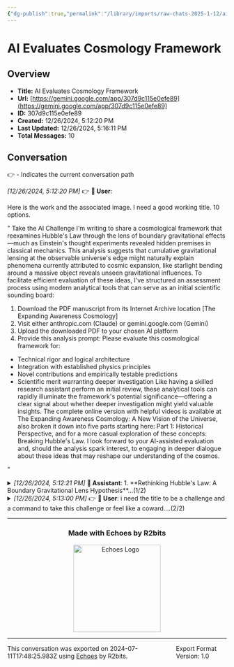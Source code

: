 ```yaml
---
{"dg-publish":true,"permalink":"/library/imports/raw-chats-2025-1-12/ai-evaluates-cosmology-framework/"}
---
```


# AI Evaluates Cosmology Framework

## Overview
- **Title:** AI Evaluates Cosmology Framework 
- **Url:** [https://gemini.google.com/app/307d9c115e0efe89](https://gemini.google.com/app/307d9c115e0efe89)
- **ID:** 307d9c115e0efe89
- **Created:** 12/26/2024, 5:12:20 PM
- **Last Updated:** 12/26/2024, 5:16:11 PM
- **Total Messages:** 10

## Conversation
👉 - Indicates the current conversation path

<i>[12/26/2024, 5:12:20 PM]</i> 👉 <b>👤 User</b>: 

Here is the work and the associated image. I need a good working title. 10 options.

"
Take the AI Challenge
I'm writing to share a cosmological framework that reexamines Hubble's Law through the lens of boundary gravitational effects—much as Einstein's thought experiments revealed hidden premises in classical mechanics. This analysis suggests that cumulative gravitational lensing at the observable universe's edge might naturally explain phenomena currently attributed to cosmic expansion, like starlight bending around a massive object reveals unseen gravitational influences.
To facilitate efficient evaluation of these ideas, I've structured an assessment process using modern analytical tools that can serve as an initial scientific sounding board:
1. Download the PDF manuscript from its Internet Archive location [The Expanding Awareness Cosmology]
2. Visit either anthropic.com (Claude) or gemini.google.com (Gemini)
3. Upload the downloaded PDF to your chosen AI platform
4. Provide this analysis prompt:
Please evaluate this cosmological framework for:
* Technical rigor and logical architecture
* Integration with established physics principles
* Novel contributions and empirically testable predictions
* Scientific merit warranting deeper investigation
Like having a skilled research assistant perform an initial review, these analytical tools can rapidly illuminate the framework's potential significance—offering a clear signal about whether deeper investigation might yield valuable insights.
The complete online version with helpful videos is available at The Expanding Awareness Cosmology: A New Vision of the Universe, also broken it down into five parts starting here: Part 1: Historical Perspective, and for a more casual exploration of these concepts: Breaking Hubble's Law.
I look forward to your AI-assisted evaluation and, should the analysis spark interest, to engaging in deeper dialogue about these ideas that may reshape our understanding of the cosmos.

"<br>

<details style="margin-left: 0px">
<summary><i>[12/26/2024, 5:12:21 PM]</i> <b>🤖 Assistant</b>: 1. **Rethinking Hubble's Law: A Boundary Gravitational Lens Hypothesis**...(1/2)</summary>

---

<i>[12/26/2024, 5:12:21 PM]</i> <b>🤖 Assistant</b>: 

1. **Rethinking Hubble's Law: A Boundary Gravitational Lens Hypothesis**
2. **Cosmic Expansion or Cumulative Lensing? An AI-Assisted Inquiry**
3. **The Expanding Awareness Cosmology: A Novel Framework for the Universe**
4. **Beyond Hubble: Challenging the Expanding Universe Paradigm**
5. **Gravitational Lensing at the Edge of the Observable Universe**
6. **A New Cosmological Framework: An AI-Powered Evaluation**
7. **The Illusion of Expansion: A Boundary Gravitational Effect?**
8. **Unveiling the Cosmos: A Fresh Perspective on Hubble's Law**
9. **Challenging the Foundations of Modern Cosmology**
10. **The Expanding Awareness Cosmology: A Paradigm Shift in Understanding the Universe**
<br>

---

</details>

<details style="margin-left: 0px">
<summary><i>[12/26/2024, 5:13:00 PM]</i> 👉 <b>👤 User</b>: i need the title to be a challenge and a command to take this challenge or feel like a coward....(2/2)</summary>

---

<i>[12/26/2024, 5:13:00 PM]</i> 👉 <b>👤 User</b>: i need the title to be a challenge and a command to take this challenge or feel like a coward.<br>

<details style="margin-left: 23px">
<summary><i>[12/26/2024, 5:13:01 PM]</i> <b>🤖 Assistant</b>: 1. **Debunk This Cosmology... Or Admit You're Scared.**...(1/2)</summary>

---

<i>[12/26/2024, 5:13:01 PM]</i> <b>🤖 Assistant</b>: 

1. **Debunk This Cosmology... Or Admit You're Scared.**
2. **Think You Know the Universe? Prove It.** 
3. **Challenge Accepted? Rethinking Hubble's Law.**
4. **The Expanding Awareness Cosmology: Dare to Question It.**
5. **Can You Disprove This New Vision of the Cosmos?**
6. **Face the Cosmic Challenge: Gravitational Lensing Re-examined.**
7. **Beyond Hubble: Are You Brave Enough to Explore?**
8. **The Illusion of Expansion: Dispute It or Be Silenced.**
9. **Afraid to Challenge the Foundations of Modern Cosmology?**
10. **The Expanding Awareness Cosmology: Only Cowards Won't Investigate.**<br>

---

</details>

<details style="margin-left: 23px">
<summary><i>[12/26/2024, 5:14:13 PM]</i> 👉 <b>👤 User</b>: not quite as confrontational. I want the same passion but civilized with a veneer of scientific certainty in the new theory and the process of establishing credibility through AI use....(2/2)</summary>

---

<i>[12/26/2024, 5:14:13 PM]</i> 👉 <b>👤 User</b>: not quite as confrontational. I want the same passion but civilized with a veneer of scientific certainty in the new theory and the process of establishing credibility through AI use.<br>

<details style="margin-left: 46px">
<summary><i>[12/26/2024, 5:14:14 PM]</i> <b>🤖 Assistant</b>: You're right, striking the right tone is crucial. Here are 10 options with a more confident and inviting tone, emphasizing the scientific process and AI's role:...(1/2)</summary>

---

<i>[12/26/2024, 5:14:14 PM]</i> <b>🤖 Assistant</b>: 

You're right, striking the right tone is crucial. Here are 10 options with a more confident and inviting tone, emphasizing the scientific process and AI's role:

1. **Validate the Expanding Awareness Cosmology: An AI-Assisted Inquiry** 
    * This positions the AI as a key tool in the validation process.

2. **The Expanding Awareness Cosmology: Scrutinize It With the Power of AI**
    *  Highlights the innovative use of AI in cosmological investigation.

3. **Beyond Hubble: A New Cosmology Awaits Your AI-Powered Analysis**
    *  Invites readers to participate in cutting-edge research.

4. **Rethinking Cosmic Expansion: Put This Theory to the AI Test**
    *  Directly challenges readers to engage with the theory using AI.

5. **Unveiling the Cosmos: AI Unlocks a New Understanding of Hubble's Law**
    *  Suggests a breakthrough facilitated by AI.

6. **The Illusion of Expansion? Let AI Reveal the Truth**
    *  Intriguing and implies a potential paradigm shift.

7. **A New Cosmological Framework: AI Holds the Key to Validation**
    *  Positions AI as crucial to establishing the theory's credibility.

8. **Challenge the Status Quo: AI-Driven Exploration of a New Cosmology**
    *  Encourages critical thinking while highlighting the role of AI.

9. **The Expanding Awareness Cosmology: Join the AI-Powered Revolution**
    *  Creates a sense of community and forward momentum.

10. **Dare to Explore: AI Illuminates the Path to a New Cosmic Vision**
    *  This option is more evocative, inviting readers on a journey of discovery.
<br>

---

</details>

<details style="margin-left: 46px">
<summary><i>[12/26/2024, 5:15:23 PM]</i> 👉 <b>👤 User</b>: give me ten taglines based on selecting the first option...(2/2)</summary>

---

<i>[12/26/2024, 5:15:23 PM]</i> 👉 <b>👤 User</b>: give me ten taglines based on selecting the first option<br>

<details style="margin-left: 69px">
<summary><i>[12/26/2024, 5:15:24 PM]</i> <b>🤖 Assistant</b>: You got it! Here are 10 taglines based on "Validate the Expanding Awareness Cosmology: An AI-Assisted Inquiry":...(1/2)</summary>

---

<i>[12/26/2024, 5:15:24 PM]</i> <b>🤖 Assistant</b>: 

You got it! Here are 10 taglines based on "Validate the Expanding Awareness Cosmology: An AI-Assisted Inquiry":

1. **Validate the Expanding Awareness Cosmology: Put AI to the test.** (Direct and action-oriented)
2. **Is this the future of cosmology? AI holds the key.** (Intriguing and emphasizes AI's role)
3. **Beyond Hubble: A new cosmology awaits your AI-powered analysis.** (Focuses on going beyond existing knowledge)
4. **The Expanding Awareness Cosmology: Can AI unlock the secrets of the universe?** (A question that sparks curiosity)
5. **Challenge your assumptions. Explore the cosmos. Validate with AI.** (Highlights the key steps involved)
6. **Don't just theorize. Validate. The Expanding Awareness Cosmology.** (Strong and emphasizes the validation aspect)
7. **Reimagine the universe. AI is the new research assistant.** (Emphasizes the innovative use of AI)
8. **The Expanding Awareness Cosmology: Where science meets AI.** (Simple and captures the essence)
9. **Join the AI revolution in cosmology. Validate the Expanding Awareness Cosmology.** (A call to action)
10. **The universe is calling. AI is answering. Validate the Expanding Awareness Cosmology.** (Evocative and intriguing) 
<br>

---

</details>

<details style="margin-left: 69px">
<summary><i>[12/26/2024, 5:16:10 PM]</i> 👉 <b>👤 User</b>: This is the title "Validate the Expanding Awareness Cosmology: An AI-Assisted Inquiry"...(2/2)</summary>

---

<i>[12/26/2024, 5:16:10 PM]</i> 👉 <b>👤 User</b>: 

This is the title "Validate the Expanding Awareness Cosmology: An AI-Assisted Inquiry"

I want a single sentence tagline that bridges from the title to the piece. provide 10 options<br>

<i>[12/26/2024, 5:16:11 PM]</i> 👉 <b>🤖 Assistant</b>: 

1. **Dive into a groundbreaking exploration of cosmology where artificial intelligence scrutinizes a revolutionary theory challenging Hubble's Law.** (Emphasizes the groundbreaking nature and AI's role)
2. **Embark on an AI-assisted investigation of the Expanding Awareness Cosmology and discover a new perspective on the universe's evolution.** (Invites the reader on a journey of discovery)
3. **Leverage the power of AI to analyze this novel cosmological framework and determine if it holds the key to unlocking the universe's true nature.** (Highlights the potential for a paradigm shift)
4. **Join the quest to validate the Expanding Awareness Cosmology by utilizing cutting-edge AI to assess its scientific rigor and predictive capabilities.** (Positions the reader as a participant in the research)
5. **Explore a compelling alternative to traditional cosmological models and witness how AI can revolutionize our understanding of the cosmos.** (Focuses on the revolutionary potential of the theory and AI)
6. **Uncover the mysteries of cosmic expansion through an AI-powered analysis of a bold new theory that reimagines the boundaries of our universe.** (Creates a sense of mystery and intrigue)
7. **Witness the convergence of science and technology as AI takes center stage in evaluating the Expanding Awareness Cosmology and its implications.** (Highlights the synergy between science and AI)
8. **Step into the future of cosmological research and see how AI can help us validate a theory that challenges our fundamental understanding of space and time.** (Emphasizes the forward-looking nature of the research)
9. **Engage in a thought-provoking inquiry into the nature of the universe, guided by AI and the principles of the Expanding Awareness Cosmology.** (Appeals to intellectual curiosity)
10. **Challenge the established norms of cosmology and participate in an AI-driven evaluation of a theory that may reshape our perception of the cosmos.** (Encourages critical thinking and active participation)<br>

---

</details>

---

</details>

---

</details>

---

</details>

---

<div align="center">

### Made with Echoes by R2bits

<a href="https://echoes.r2bits.com">
  <img src="https://images.squarespace-cdn.com/content/v1/6493af4741c13939d335f0b8/18b27467-2da2-43b7-8d44-234bccf4f462/MINI_ECHOES_LOGO_NORMAL_WHITE_TEXT_SMALL-05-14+%281%29.png?format=300w" alt="Echoes Logo" width="200"/>
</a>

</div>

---

<div style="display: flex; justify-content: space-between;">
  <span>This conversation was exported on 2024-07-11T17:48:25.983Z using <a href="https://echoes.r2bits.com">Echoes</a> by R2bits.</span>
  <span>Export Format Version: 1.0</span>
</div>
